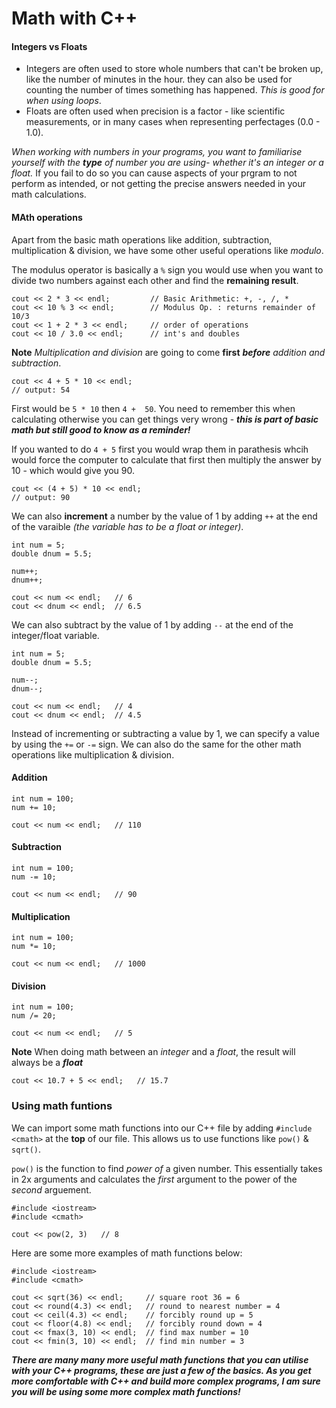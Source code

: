 # Math with C++ #

#### Integers vs Floats ####
- Integers are often used to store whole numbers that can't be broken up, like the number of minutes in the hour.  they can also be used for counting the number of times something has happened.  *This is good for when using loops*.
- Floats are often used when precision is a factor - like scientific measurements, or in many cases when representing perfectages (0.0 - 1.0).

*When working with numbers in your programs, you want to familiarise yourself with the* ***type*** *of number you are using- whether it's an integer or a float.*  If you fail to do so you can cause aspects of your prgram to not perform as intended, or not getting the precise answers needed in your math calculations.

#### MAth operations ####
Apart from the basic math operations like addition, subtraction, multiplication & division, we have some other useful operations like *modulo*.

The modulus operator is basically a `%` sign you would use when you want to divide two numbers against each other and find the  **remaining result**.

```
cout << 2 * 3 << endl;         // Basic Arithmetic: +, -, /, *
cout << 10 % 3 << endl;        // Modulus Op. : returns remainder of 10/3
cout << 1 + 2 * 3 << endl;     // order of operations
cout << 10 / 3.0 << endl;      // int's and doubles
```

**Note**
*Multiplication and division* are going to come **first** ***before*** *addition and subtraction*.

```
cout << 4 + 5 * 10 << endl;
// output: 54
```
First would be `5 * 10` then `4 +  50`.  You need to remember this when calculating otherwise you can get things very wrong - ***this is part of basic math but still good to know as a reminder!***

If you wanted to do `4 + 5` first you would wrap them in parathesis whcih would force the computer to calculate that first then multiply the  answer by 10 - which would give you 90.

```
cout << (4 + 5) * 10 << endl;
// output: 90
```

We can also **increment** a number by the value of 1 by adding `++` at the end of the varaible *(the variable has to be a float or integer)*.

```
int num = 5;
double dnum = 5.5;

num++;
dnum++;

cout << num << endl;   // 6
cout << dnum << endl;  // 6.5 
```

We can also subtract by the value of 1 by adding `--` at the end of the integer/float variable.

```
int num = 5;
double dnum = 5.5;

num--;
dnum--;

cout << num << endl;   // 4
cout << dnum << endl;  // 4.5
```

Instead of incrementing or subtracting a value by 1, we can specify a value by using the `+=` or `-=` sign.  We can also do the same for the other math operations like multiplication & division.

#### Addition ####

```
int num = 100;
num += 10;

cout << num << endl;   // 110
```

#### Subtraction ####

```
int num = 100;
num -= 10;

cout << num << endl;   // 90
```

#### Multiplication ####

```
int num = 100;
num *= 10;

cout << num << endl;   // 1000
```

#### Division ####

```
int num = 100;
num /= 20;

cout << num << endl;   // 5
```

**Note**
When doing math between an *integer* and a *float*, the result will always be a ***float***

```
cout << 10.7 + 5 << endl;   // 15.7
```

### Using math funtions ###
We can import some math functions into our C++ file by adding `#include <cmath>` at the **top** of our file.  This allows us to use functions like `pow()` & `sqrt()`.

`pow()` is the function to find *power of* a given number.   This essentially takes in 2x arguments and calculates the *first* argument to the power of the *second* arguement.

```
#include <iostream>
#include <cmath>

cout << pow(2, 3)   // 8
```

Here are some more examples of math functions below:

```
#include <iostream>
#include <cmath>

cout << sqrt(36) << endl;     // square root 36 = 6
cout << round(4.3) << endl;   // round to nearest number = 4
cout << ceil(4.3) << endl;    // forcibly round up = 5
cout << floor(4.8) << endl;   // forcibly round down = 4
cout << fmax(3, 10) << endl;  // find max number = 10
cout << fmin(3, 10) << endl;  // find min number = 3
```
***There are many many more useful math functions that you can utilise with your C++ programs, these are just a few of the basics.  As you get more comfortable with C++ and build more complex programs, I am sure you will be using some more complex math functions!***
